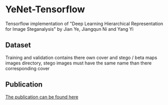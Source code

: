 # YeNet-Tensorflow
Tensorflow implementation of "Deep Learning Hierarchical Representation for Image Steganalysis" by Jian Ye, Jiangqun Ni and Yang Yi

## Dataset
Training and validation contains there own cover and stego / beta maps images directory, stego images must have the same name than there corresponding cover

## Publication
[The publication can be found here](http://ieeexplore.ieee.org/document/7937836/)
